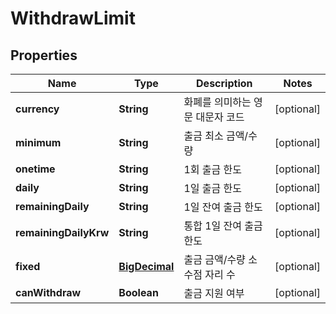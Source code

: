 
# WithdrawLimit

## Properties
Name | Type | Description | Notes
------------ | ------------- | ------------- | -------------
**currency** | **String** | 화폐를 의미하는 영문 대문자 코드 |  [optional]
**minimum** | **String** | 출금 최소 금액/수량 |  [optional]
**onetime** | **String** | 1회 출금 한도 |  [optional]
**daily** | **String** | 1일 출금 한도 |  [optional]
**remainingDaily** | **String** | 1일 잔여 출금 한도 |  [optional]
**remainingDailyKrw** | **String** | 통합 1일 잔여 출금 한도 |  [optional]
**fixed** | [**BigDecimal**](BigDecimal.md) | 출금 금액/수량 소수점 자리 수 |  [optional]
**canWithdraw** | **Boolean** | 출금 지원 여부 |  [optional]



